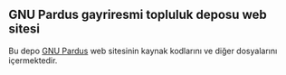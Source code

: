 ## GNU Pardus gayriresmi topluluk deposu web sitesi

Bu depo [GNU Pardus](https://gnupardus.github.io/) web sitesinin kaynak kodlarını ve diğer dosyalarını içermektedir.
